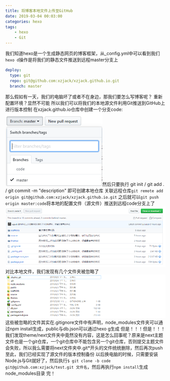 ```yaml
---
title: 将博客本地文件上传至GitHub
date: 2019-03-04 00:03:00
categories: hexo
tags: 
	- hexo
	- Git
---
```


我们知道hexo是一个生成静态网页的博客框架，从_config.yml中可以看到我们`hexo d`操作是将我们的静态文件推送到远程master分支上
```yml
deploy:
  type: git
  repo: git@github.com:xzjack/xzjack.github.io.git
  branch: master
```
那么假如有一天，我们的电脑坏了或者不在身边，那我们要怎么写博客呢？<!--more-->
重新配置环境？显然不可能
所以我们可以将我们的本地源文件利用Git推送到GitHub上进行版本控制
在xzjack.github.io仓库中创建一个分支code:
![](将博客本地文件上传至GitHub/codebranch.png)然后只要执行 git init / git add . / git commit -m "description" 即可创建本地仓库
关联远程仓库`git remote add origin git@github.com:xzjack/xzjack.github.io.git`
之后就可以`git push origin master:code`将本地的配置文件（源文件）推送到远程code分支上了
![](将博客本地文件上传至GitHub/yuancheng.png)对比本地文件，我们发现有几个文件夹被忽略了
![](将博客本地文件上传至GitHub/bendi.png)这些被忽略的文件其实在.gitignore文件中有声明，node_modules文件夹可以通过npm install生成，public与db.json可以通过hexo g生成
但是！！！但是！！！
我们发现theme/next文件夹中竟然没有内容，这是怎么回事呢？原来是next主题文件也是一个git仓库，一个git仓库中不能包含另一个git仓库，否则提交主题文件会失败，所以我么需要将next文件夹中.git*开头的文件统统删除，然后再次push
至此，我们已经实现了源文件的版本控制备份
以后换电脑的时候，只需要安装Node.js与Git就好了，然后执行`$ git clone -b code git@github.com:xzjack/test.git 文件名`，然后再执行`npm install`生成node_modules目录
完！

